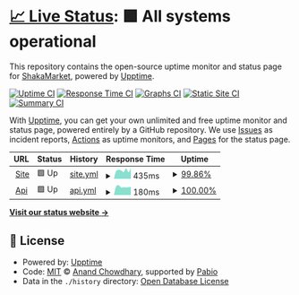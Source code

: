 # [📈 Live Status](https://demo.upptime.js.org): <!--live status--> **🟩 All systems operational**

This repository contains the open-source uptime monitor and status page for [ShakaMarket](https://demo.upptime.js.org), powered by [Upptime](https://github.com/upptime/upptime).

[![Uptime CI](https://github.com/shakamarket/uptime/workflows/Uptime%20CI/badge.svg)](https://github.com/shakamarket/uptime/actions?query=workflow%3A%22Uptime+CI%22)
[![Response Time CI](https://github.com/shakamarket/uptime/workflows/Response%20Time%20CI/badge.svg)](https://github.com/shakamarket/uptime/actions?query=workflow%3A%22Response+Time+CI%22)
[![Graphs CI](https://github.com/shakamarket/uptime/workflows/Graphs%20CI/badge.svg)](https://github.com/shakamarket/uptime/actions?query=workflow%3A%22Graphs+CI%22)
[![Static Site CI](https://github.com/shakamarket/uptime/workflows/Static%20Site%20CI/badge.svg)](https://github.com/shakamarket/uptime/actions?query=workflow%3A%22Static+Site+CI%22)
[![Summary CI](https://github.com/shakamarket/uptime/workflows/Summary%20CI/badge.svg)](https://github.com/shakamarket/uptime/actions?query=workflow%3A%22Summary+CI%22)

With [Upptime](https://upptime.js.org), you can get your own unlimited and free uptime monitor and status page, powered entirely by a GitHub repository. We use [Issues](https://github.com/shakamarket/uptime/issues) as incident reports, [Actions](https://github.com/shakamarket/uptime/actions) as uptime monitors, and [Pages](https://demo.upptime.js.org) for the status page.

<!--start: status pages-->
<!-- This summary is generated by Upptime (https://github.com/upptime/upptime) -->
<!-- Do not edit this manually, your changes will be overwritten -->
<!-- prettier-ignore -->
| URL | Status | History | Response Time | Uptime |
| --- | ------ | ------- | ------------- | ------ |
| <img alt="" src="https://icons.duckduckgo.com/ip3/shakamarket.fun.ico" height="13"> [Site](https://shakamarket.fun) | 🟩 Up | [site.yml](https://github.com/ShakaMarket/uptime/commits/HEAD/history/site.yml) | <details><summary><img alt="Response time graph" src="./graphs/site/response-time-week.png" height="20"> 435ms</summary><br><a href="https://shakamarket.github.io/uptime/history/site"><img alt="Response time 418" src="https://img.shields.io/endpoint?url=https%3A%2F%2Fraw.githubusercontent.com%2FShakaMarket%2Fuptime%2FHEAD%2Fapi%2Fsite%2Fresponse-time.json"></a><br><a href="https://shakamarket.github.io/uptime/history/site"><img alt="24-hour response time 461" src="https://img.shields.io/endpoint?url=https%3A%2F%2Fraw.githubusercontent.com%2FShakaMarket%2Fuptime%2FHEAD%2Fapi%2Fsite%2Fresponse-time-day.json"></a><br><a href="https://shakamarket.github.io/uptime/history/site"><img alt="7-day response time 435" src="https://img.shields.io/endpoint?url=https%3A%2F%2Fraw.githubusercontent.com%2FShakaMarket%2Fuptime%2FHEAD%2Fapi%2Fsite%2Fresponse-time-week.json"></a><br><a href="https://shakamarket.github.io/uptime/history/site"><img alt="30-day response time 418" src="https://img.shields.io/endpoint?url=https%3A%2F%2Fraw.githubusercontent.com%2FShakaMarket%2Fuptime%2FHEAD%2Fapi%2Fsite%2Fresponse-time-month.json"></a><br><a href="https://shakamarket.github.io/uptime/history/site"><img alt="1-year response time 418" src="https://img.shields.io/endpoint?url=https%3A%2F%2Fraw.githubusercontent.com%2FShakaMarket%2Fuptime%2FHEAD%2Fapi%2Fsite%2Fresponse-time-year.json"></a></details> | <details><summary><a href="https://shakamarket.github.io/uptime/history/site">99.86%</a></summary><a href="https://shakamarket.github.io/uptime/history/site"><img alt="All-time uptime 99.89%" src="https://img.shields.io/endpoint?url=https%3A%2F%2Fraw.githubusercontent.com%2FShakaMarket%2Fuptime%2FHEAD%2Fapi%2Fsite%2Fuptime.json"></a><br><a href="https://shakamarket.github.io/uptime/history/site"><img alt="24-hour uptime 99.01%" src="https://img.shields.io/endpoint?url=https%3A%2F%2Fraw.githubusercontent.com%2FShakaMarket%2Fuptime%2FHEAD%2Fapi%2Fsite%2Fuptime-day.json"></a><br><a href="https://shakamarket.github.io/uptime/history/site"><img alt="7-day uptime 99.86%" src="https://img.shields.io/endpoint?url=https%3A%2F%2Fraw.githubusercontent.com%2FShakaMarket%2Fuptime%2FHEAD%2Fapi%2Fsite%2Fuptime-week.json"></a><br><a href="https://shakamarket.github.io/uptime/history/site"><img alt="30-day uptime 99.89%" src="https://img.shields.io/endpoint?url=https%3A%2F%2Fraw.githubusercontent.com%2FShakaMarket%2Fuptime%2FHEAD%2Fapi%2Fsite%2Fuptime-month.json"></a><br><a href="https://shakamarket.github.io/uptime/history/site"><img alt="1-year uptime 99.89%" src="https://img.shields.io/endpoint?url=https%3A%2F%2Fraw.githubusercontent.com%2FShakaMarket%2Fuptime%2FHEAD%2Fapi%2Fsite%2Fuptime-year.json"></a></details>
| <img alt="" src="https://icons.duckduckgo.com/ip3/shakamarket.fun.ico" height="13"> [Api](https://shakamarket.fun/api/docs/) | 🟩 Up | [api.yml](https://github.com/ShakaMarket/uptime/commits/HEAD/history/api.yml) | <details><summary><img alt="Response time graph" src="./graphs/api/response-time-week.png" height="20"> 180ms</summary><br><a href="https://shakamarket.github.io/uptime/history/api"><img alt="Response time 179" src="https://img.shields.io/endpoint?url=https%3A%2F%2Fraw.githubusercontent.com%2FShakaMarket%2Fuptime%2FHEAD%2Fapi%2Fapi%2Fresponse-time.json"></a><br><a href="https://shakamarket.github.io/uptime/history/api"><img alt="24-hour response time 180" src="https://img.shields.io/endpoint?url=https%3A%2F%2Fraw.githubusercontent.com%2FShakaMarket%2Fuptime%2FHEAD%2Fapi%2Fapi%2Fresponse-time-day.json"></a><br><a href="https://shakamarket.github.io/uptime/history/api"><img alt="7-day response time 180" src="https://img.shields.io/endpoint?url=https%3A%2F%2Fraw.githubusercontent.com%2FShakaMarket%2Fuptime%2FHEAD%2Fapi%2Fapi%2Fresponse-time-week.json"></a><br><a href="https://shakamarket.github.io/uptime/history/api"><img alt="30-day response time 179" src="https://img.shields.io/endpoint?url=https%3A%2F%2Fraw.githubusercontent.com%2FShakaMarket%2Fuptime%2FHEAD%2Fapi%2Fapi%2Fresponse-time-month.json"></a><br><a href="https://shakamarket.github.io/uptime/history/api"><img alt="1-year response time 179" src="https://img.shields.io/endpoint?url=https%3A%2F%2Fraw.githubusercontent.com%2FShakaMarket%2Fuptime%2FHEAD%2Fapi%2Fapi%2Fresponse-time-year.json"></a></details> | <details><summary><a href="https://shakamarket.github.io/uptime/history/api">100.00%</a></summary><a href="https://shakamarket.github.io/uptime/history/api"><img alt="All-time uptime 100.00%" src="https://img.shields.io/endpoint?url=https%3A%2F%2Fraw.githubusercontent.com%2FShakaMarket%2Fuptime%2FHEAD%2Fapi%2Fapi%2Fuptime.json"></a><br><a href="https://shakamarket.github.io/uptime/history/api"><img alt="24-hour uptime 100.00%" src="https://img.shields.io/endpoint?url=https%3A%2F%2Fraw.githubusercontent.com%2FShakaMarket%2Fuptime%2FHEAD%2Fapi%2Fapi%2Fuptime-day.json"></a><br><a href="https://shakamarket.github.io/uptime/history/api"><img alt="7-day uptime 100.00%" src="https://img.shields.io/endpoint?url=https%3A%2F%2Fraw.githubusercontent.com%2FShakaMarket%2Fuptime%2FHEAD%2Fapi%2Fapi%2Fuptime-week.json"></a><br><a href="https://shakamarket.github.io/uptime/history/api"><img alt="30-day uptime 100.00%" src="https://img.shields.io/endpoint?url=https%3A%2F%2Fraw.githubusercontent.com%2FShakaMarket%2Fuptime%2FHEAD%2Fapi%2Fapi%2Fuptime-month.json"></a><br><a href="https://shakamarket.github.io/uptime/history/api"><img alt="1-year uptime 100.00%" src="https://img.shields.io/endpoint?url=https%3A%2F%2Fraw.githubusercontent.com%2FShakaMarket%2Fuptime%2FHEAD%2Fapi%2Fapi%2Fuptime-year.json"></a></details>

<!--end: status pages-->

[**Visit our status website →**](https://demo.upptime.js.org)

## 📄 License

- Powered by: [Upptime](https://github.com/upptime/upptime)
- Code: [MIT](./LICENSE) © [Anand Chowdhary](https://anandchowdhary.com), supported by [Pabio](https://pabio.com)
- Data in the `./history` directory: [Open Database License](https://opendatacommons.org/licenses/odbl/1-0/)
